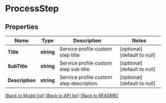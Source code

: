 # ProcessStep

## Properties
Name | Type | Description | Notes
------------ | ------------- | ------------- | -------------
**Title** | **string** | Service profile custom step title | [optional] [default to null]
**SubTitle** | **string** | Service profile custom step sub title | [optional] [default to null]
**Description** | **string** | Service profile custom step description | [optional] [default to null]

[[Back to Model list]](../README.md#documentation-for-models) [[Back to API list]](../README.md#documentation-for-api-endpoints) [[Back to README]](../README.md)

